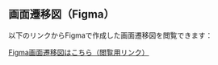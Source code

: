 ## 画面遷移図（Figma）

以下のリンクからFigmaで作成した画面遷移図を閲覧できます：

[Figma画面遷移図はこちら（閲覧用リンク）](https://www.figma.com/design/xzA4hmYPaKRhAza7L3eFWr/%E7%94%BB%E9%9D%A2%E9%81%B7%E7%A7%BB%E5%9B%B3?node-id=45-4&t=ZpmR1Wjwjj68Sw1v-1)